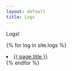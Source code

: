```yaml
---
layout: default
title: Logs
---
```


Logs!

{% for log in site.logs %}
   <li><a href="{{ page.url }}">{{ page.title }}</a></li>
{% endfor %}